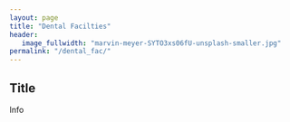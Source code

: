 ```yaml
---
layout: page
title: "Dental Facilties"
header:
   image_fullwidth: "marvin-meyer-SYTO3xs06fU-unsplash-smaller.jpg"
permalink: "/dental_fac/"
---
```


## Title
Info

